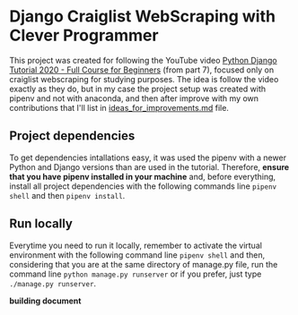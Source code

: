 # Django Craiglist WebScraping with Clever Programmer
This project was created for following the YouTube video [Python Django Tutorial 2020 - Full Course for Beginners](https://www.youtube.com/watch?v=JT80XhYJdBw&list=PLlqAFin4VJ52ep7lwqYTURmvyu_OD_Z-k&index=3&t=13707s) (from part 7), focused only on craiglist webscraping for studying purposes. The idea is follow the video exactly as they do, but in my case the project setup was created with pipenv and not with anaconda, and then after improve with my own contributions that I'll list in [ideas_for_improvements.md](./ideas_for_improvements.md) file.

## Project dependencies
To get dependencies intallations easy, it was used the pipenv with a newer Python and Django versions than are used in the tutorial. Therefore, **ensure that you have pipenv installed in your machine** and, before everything, install all project dependencies with the following commands line `pipenv shell` and then `pipenv install`.

## Run locally
Everytime you need to run it locally, remember to activate the virtual environment with the following command line `pipenv shell` and then, considering that you are at the same directory of manage.py file, run the command line `python manage.py runserver` or if you prefer, just type `./manage.py runserver`.

**building document**
